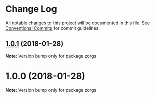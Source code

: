 # Change Log

All notable changes to this project will be documented in this file.
See [Conventional Commits](https://conventionalcommits.org) for commit guidelines.

<a name="1.0.1"></a>
## [1.0.1](https://github.com/vvo/zorgs/compare/zorgs@1.0.0...zorgs@1.0.1) (2018-01-28)




**Note:** Version bump only for package zorgs

<a name="1.0.0"></a>
# 1.0.0 (2018-01-28)




**Note:** Version bump only for package zorgs
